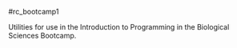 #rc_bootcamp1

Utilities for use in the Introduction to Programming in the Biological Sciences Bootcamp.